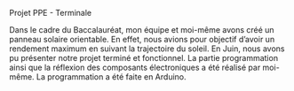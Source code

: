Projet PPE - Terminale

Dans le cadre du Baccalauréat, mon équipe et moi-même avons créé un panneau solaire orientable.
En effet, nous avions pour objectif d’avoir un rendement maximum en suivant la trajectoire du soleil.
En Juin, nous avons pu présenter notre projet terminé et fonctionnel.
La partie programmation ainsi que la réflexion des composants électroniques a été réalisé par moi-même. La programmation a été faite en Arduino.